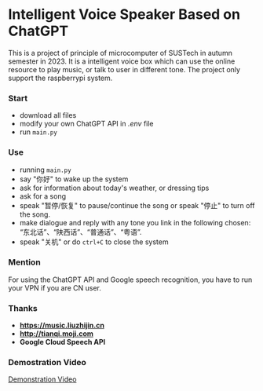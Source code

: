 # Intelligent Voice Speaker Based on ChatGPT

This is a project of principle of microcomputer of SUSTech in autumn semester in 2023. It is a intelligent voice box which can use the online resource to play music, or talk to user in different tone. The project only support the raspberrypi system.   

### Start
- download all files
- modify your own ChatGPT API in *.env* file
- run `main.py`

### Use
- running `main.py`
- say "你好" to wake up the system
- ask for information about today's weather, or dressing tips
- ask for a song
- speak "暂停/恢复" to pause/continue the song or speak "停止" to turn off the song.
- make dialogue and reply with any tone you link in the following chosen: “东北话”、“陕西话”、“普通话”、“粤语”.
- speak "关机" or do `ctrl+C` to close the system

### Mention
For using the ChatGPT API and Google speech recognition, you have to run your VPN if you are CN user.  

### Thanks
- **https://music.liuzhijin.cn**
- **http://tianqi.moji.com**
- **Google Cloud Speech API**

### Demostration Video
[Demonstration Video]([https://www.example.com](https://www.bilibili.com/video/BV1g2vaesEVo))

